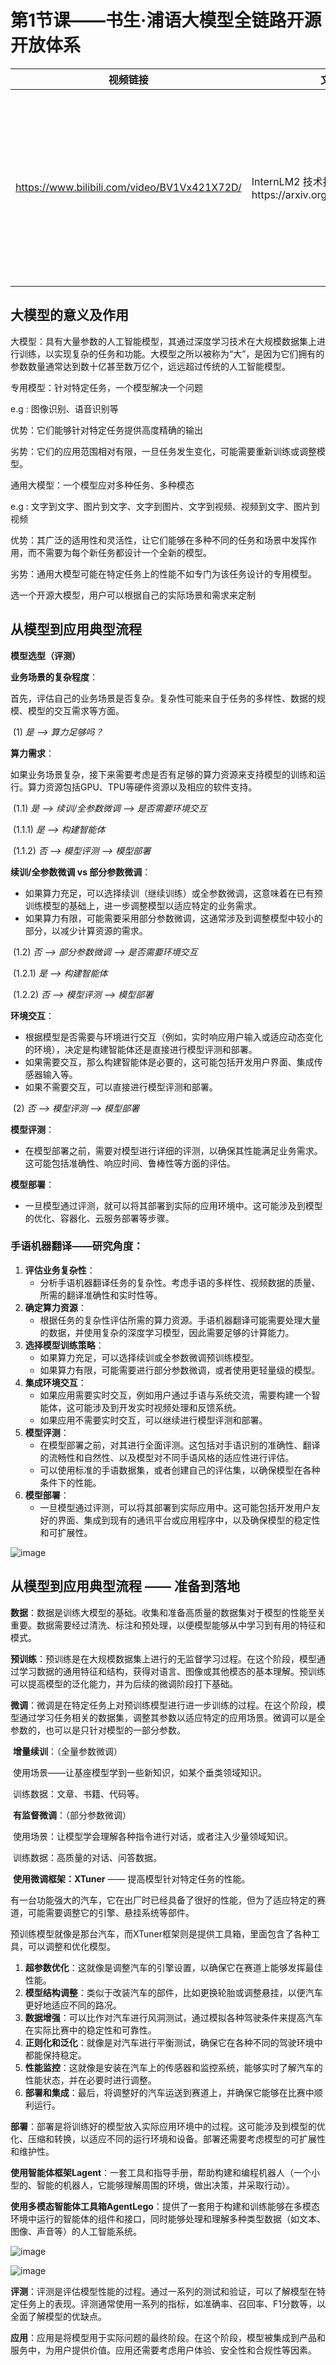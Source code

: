# 第1节课——书生·浦语大模型全链路开源开放体系

| **视频链接**                                 | **文档链接**                                           | **笔记&作业**                                                |
| -------------------------------------------- | ------------------------------------------------------ | ------------------------------------------------------------ |
| https://www.bilibili.com/video/BV1Vx421X72D/ | InternLM2 技术报告https://arxiv.org/pdf/2403.17297.pdf | 看**视频做的笔记**（必做）**和**读InternLM2 技术报告做的笔记**（可选）**都写到**同一个笔记文档**，提交一个链接 |

## 大模型的意义及作用

大模型：具有大量参数的人工智能模型，其通过深度学习技术在大规模数据集上进行训练，以实现复杂的任务和功能。大模型之所以被称为“大”，是因为它们拥有的参数数量通常达到数十亿甚至数万亿个，远远超过传统的人工智能模型。

专用模型：针对特定任务，一个模型解决一个问题

e.g : 图像识别、语音识别等

优势：它们能够针对特定任务提供高度精确的输出

劣势：它们的应用范围相对有限，一旦任务发生变化，可能需要重新训练或调整模型。

通用大模型：一个模型应对多种任务、多种模态

e.g : 文字到文字、图片到文字、文字到图片、文字到视频、视频到文字、图片到视频

优势：其广泛的适用性和灵活性，让它们能够在多种不同的任务和场景中发挥作用，而不需要为每个新任务都设计一个全新的模型。

劣势：通用大模型可能在特定任务上的性能不如专门为该任务设计的专用模型。

选一个开源大模型，用户可以根据自己的实际场景和需求来定制

## 从模型到应用典型流程

**模型选型（评测）**

**业务场景的复杂程度**：

首先，评估自己的业务场景是否复杂。复杂性可能来自于任务的多样性、数据的规模、模型的交互需求等方面。

​	(1) *是 ——> 算力足够吗？*

**算力需求**：

如果业务场景复杂，接下来需要考虑是否有足够的算力资源来支持模型的训练和运行。算力资源包括GPU、TPU等硬件资源以及相应的软件支持。

​		(1.1) *是 ——> 续训/全参数微调 ——> 是否需要环境交互*

​									(1.1.1) *是 ——> 构建智能体*

​									(1.1.2) *否 ——> 模型评测 ——> 模型部署*

**续训/全参数微调 vs 部分参数微调**：

- 如果算力充足，可以选择续训（继续训练）或全参数微调，这意味着在已有预训练模型的基础上，进一步调整模型以适应特定的业务需求。
- 如果算力有限，可能需要采用部分参数微调，这通常涉及到调整模型中较小的部分，以减少计算资源的需求。

​		(1.2) *否 ——> 部分参数微调 ——> 是否需要环境交互*

​									(1.2.1) *是 ——> 构建智能体*

​									(1.2.2) *否 ——> 模型评测 ——> 模型部署*

**环境交互**：

- 根据模型是否需要与环境进行交互（例如，实时响应用户输入或适应动态变化的环境），决定是构建智能体还是直接进行模型评测和部署。
- 如果需要交互，那么构建智能体是必要的，这可能包括开发用户界面、集成传感器输入等。
- 如果不需要交互，可以直接进行模型评测和部署。

​	(2) *否 ——> 模型评测 ——> 模型部署*

**模型评测**：

- 在模型部署之前，需要对模型进行详细的评测，以确保其性能满足业务需求。这可能包括准确性、响应时间、鲁棒性等方面的评估。

**模型部署**：

- 一旦模型通过评测，就可以将其部署到实际的应用环境中。这可能涉及到模型的优化、容器化、云服务部署等步骤。

### 手语机器翻译——研究角度：

1. **评估业务复杂性**：
   - 分析手语机器翻译任务的复杂性。考虑手语的多样性、视频数据的质量、所需的翻译准确性和实时性等。
2. **确定算力资源**：
   - 根据任务的复杂性评估所需的算力资源。手语机器翻译可能需要处理大量的数据，并使用复杂的深度学习模型，因此需要足够的计算能力。
3. **选择模型训练策略**：
   - 如果算力充足，可以选择续训或全参数微调预训练模型。
   - 如果算力有限，可能需要进行部分参数微调，或者使用更轻量级的模型。
4. **集成环境交互**：
   - 如果应用需要实时交互，例如用户通过手语与系统交流，需要构建一个智能体，这可能涉及到开发实时视频处理和反馈系统。
   - 如果应用不需要实时交互，可以继续进行模型评测和部署。
5. **模型评测**：
   - 在模型部署之前，对其进行全面评测。这包括对手语识别的准确性、翻译的流畅性和自然性、以及模型对不同手语风格的适应性进行评估。
   - 可以使用标准的手语数据集，或者创建自己的评估集，以确保模型在各种条件下的性能。
6. **模型部署**：
   - 一旦模型通过评测，可以将其部署到实际应用中。这可能包括开发用户友好的界面、集成到现有的通讯平台或应用程序中，以及确保模型的稳定性和可扩展性。

![image](https://github.com/ann-yuan/studyLLM/blob/main/firstllm1.png)

## 从模型到应用典型流程 —— 准备到落地

**数据**：数据是训练大模型的基础。收集和准备高质量的数据集对于模型的性能至关重要。数据需要经过清洗、标注和预处理，以便模型能够从中学习到有用的特征和模式。

**预训练**：预训练是在大规模数据集上进行的无监督学习过程。在这个阶段，模型通过学习数据的通用特征和结构，获得对语言、图像或其他模态的基本理解。预训练可以提高模型的泛化能力，并为后续的微调阶段打下基础。

**微调**：微调是在特定任务上对预训练模型进行进一步训练的过程。在这个阶段，模型通过学习任务相关的数据集，调整其参数以适应特定的应用场景。微调可以是全参数的，也可以是只针对模型的一部分参数。

​	**增量续训**：（全量参数微调）

​		使用场景——让基座模型学到一些新知识，如某个垂类领域知识。

​		训练数据：文章、书籍、代码等。

​	**有监督微调**：（部分参数微调）

​		使用场景：让模型学会理解各种指令进行对话，或者注入少量领域知识。

​		训练数据：高质量的对话、问答数据。

​	**使用微调框架：XTuner** —— 提高模型针对特定任务的性能。

​	有一台功能强大的汽车，它在出厂时已经具备了很好的性能，但为了适应特定的赛道，可能需要调整它的引擎、悬挂系统等部件。

​	预训练模型就像是那台汽车，而XTuner框架则是提供工具箱，里面包含了各种工具，可以调整和优化模型。

1. **超参数优化**：这就像是调整汽车的引擎设置，以确保它在赛道上能够发挥最佳性能。
2. **模型结构调整**：类似于改装汽车的部件，比如更换轮胎或调整悬挂，以便汽车更好地适应不同的路况。
3. **数据增强**：可以比作对汽车进行风洞测试，通过模拟各种驾驶条件来提高汽车在实际比赛中的稳定性和可靠性。
4. **正则化和泛化**：就像是对汽车进行平衡测试，确保它在各种不同的驾驶环境中都能保持稳定。
5. **性能监控**：这就像是安装在汽车上的传感器和监控系统，能够实时了解汽车的性能状态，并在必要时进行调整。
6. **部署和集成**：最后，将调整好的汽车运送到赛道上，并确保它能够在比赛中顺利运行。

**部署**：部署是将训练好的模型放入实际应用环境中的过程。这可能涉及到模型的优化、压缩和转换，以适应不同的运行环境和设备。部署还需要考虑模型的可扩展性和维护性。

​	**使用智能体框架Lagent**：一套工具和指导手册，帮助构建和编程机器人（一个小型的、智能的机器人，它能够理解周围的环境，做出决策，并采取行动）。

​	**使用多模态智能体工具箱AgentLego**：提供了一套用于构建和训练能够在多模态环境中运行的智能体的组件和接口，同时能够处理和理解多种类型数据（如文本、图像、声音等）的人工智能系统。	

![image](https://github.com/ann-yuan/studyLLM/blob/main/firstllm2.png)

![image](https://github.com/ann-yuan/studyLLM/blob/main/firstllm3.png)

**评测**：评测是评估模型性能的过程。通过一系列的测试和验证，可以了解模型在特定任务上的表现。评测通常使用一系列的指标，如准确率、召回率、F1分数等，以全面了解模型的优缺点。

**应用**：应用是将模型用于实际问题的最终阶段。在这个阶段，模型被集成到产品和服务中，为用户提供价值。应用还需要考虑用户体验、安全性和合规性等因素。
